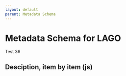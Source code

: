```yaml
---
layout: default
parent: Metadata Schema
---
```


# Metadata Schema for LAGO

Test 36

## Desciption, item by item (js) 

<script src="https://code.jquery.com/jquery-3.2.1.min.js"></script>
<script>
$().ready(function(){
    $.getJSON( "/DMP/schema/test.json", function( data ) {
	        $('#text').html(["@graph"][2]["@id"]);  
        	//var graphelements = data["@graph"];
		// iterate 
		//for (i=1; i<=2; i++) {
		    	// var id=data["@graph"][i]["@id"];
			// append a <li> list items
			//$('#text').append(i);
		//}		

  });
});
</script>
 
<div id="text"></div>




